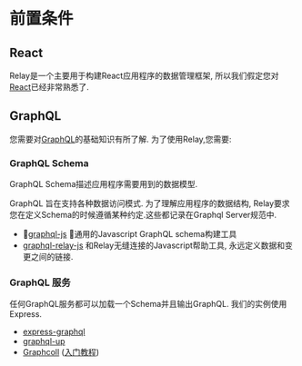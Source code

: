 # 前置条件

## React
Relay是一个主要用于构建React应用程序的数据管理框架, 所以我们假定您对[React](https://reactjs.org/)已经非常熟悉了.

## GraphQL
您需要对[GraphQL](http://graphql.org/learn/)的基础知识有所了解. 为了使用Relay,您需要:
### GraphQL Schema
GraphQL Schema描述应用程序需要用到的数据模型.

GraphQL 旨在支持各种数据访问模式. 为了理解应用程序的数据结构, Relay要求您在定义Schema的时候遵循某种约定.这些都记录在Graphql Server规范中.
- [graphql-js](https://www.npmjs.com/package/graphql)
通用的Javascript GraphQL schema构建工具
- [graphql-relay-js](https://www.npmjs.com/package/graphql-relay)
和Relay无缝连接的Javascript帮助工具, 永远定义数据和变更之间的链接.


### GraphQL 服务
任何GraphQL服务都可以加载一个Schema并且输出GraphQL. 我们的实例使用Express.
- [express-graphql](https://www.npmjs.com/package/express-graphql)
- [graphql-up](https://www.npmjs.com/package/graphql-up)
- [Graphcoll](https://www.graph.cool/) ([入门教程](https://www.graph.cool/docs/quickstart/))